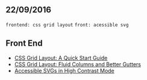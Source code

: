 22/09/2016
----------

`frontend: css grid layout` `front: acessible svg`

## Front End

- [CSS Grid Layout: A Quick Start Guide](https://webdesign.tutsplus.com/tutorials/css-grid-layout-quick-start-guide--cms-27238)
- [CSS Grid Layout: Fluid Columns and Better Gutters](https://webdesign.tutsplus.com/tutorials/css-grid-layout-units-of-measurement-and-basic-keywords--cms-27259)
- [Accessible SVGs in High Contrast Mode](https://css-tricks.com/accessible-svgs-high-contrast-mode/amp/)
